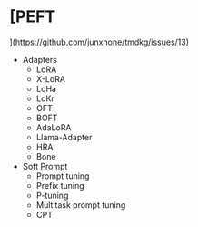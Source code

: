 # [PEFT](https://github.com/junxnone/tmdkg/issues/13)
- Adapters
  - LoRA
  - X-LoRA
  - LoHa
  - LoKr
  - OFT
  - BOFT
  - AdaLoRA
  - Llama-Adapter
  - HRA
  - Bone
- Soft Prompt
  - Prompt tuning
  - Prefix tuning
  - P-tuning
  - Multitask prompt tuning
  - CPT

